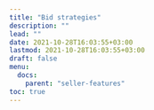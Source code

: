 ```yaml
---
title: "Bid strategies"
description: ""
lead: ""
date: 2021-10-28T16:03:55+03:00
lastmod: 2021-10-28T16:03:55+03:00
draft: false
menu:
  docs:
    parent: "seller-features"
toc: true
---
```

